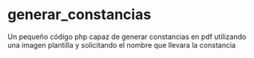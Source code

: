 # generar_constancias
Un pequeño código php capaz de generar constancias en pdf utilizando una imagen plantilla y solicitando el nombre que llevara la constancia
